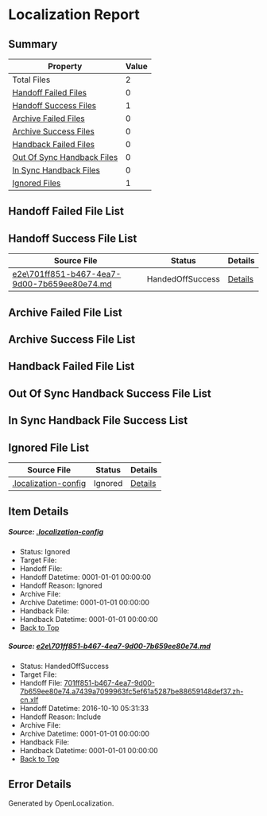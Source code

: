 # <a name='report-top'></a> Localization Report

## Summary
 Property | Value 
 -------- | ----- 
 Total Files | 2
[ Handoff Failed Files ](#handoff-failed-list)| 0
[ Handoff Success Files ](#handoff-success-list)| 1
[ Archive Failed Files ](#archive-failed-list)| 0
[ Archive Success Files ](#archive-success-list)| 0
[ Handback Failed Files ](#handback-failed-list)| 0
[ Out Of Sync Handback Files ](#outofsync-handback-success-list)| 0
[ In Sync Handback Files ](#insync-handback-success-list)| 0
[ Ignored Files ](#ignored-list)| 1

## <a name='handoff-failed-list'></a> Handoff Failed File List

## <a name='handoff-success-list'></a> Handoff Success File List
 Source File | Status | Details 
 ----------- | ------ | ------- 
 [e2e\701ff851-b467-4ea7-9d00-7b659ee80e74.md](https://github.com/OpenLocalizationTestOrg/ol-test0/blob/cf16878dd4843e6379ad585ed4bf41e5b385af4c/e2e/701ff851-b467-4ea7-9d00-7b659ee80e74.md) | HandedOffSuccess | [Details](#0e233e4f7d474536a375e455f250d98d2186f45a1)

## <a name='archive-failed-list'></a> Archive Failed File List

## <a name='archive-success-list'></a> Archive Success File List

## <a name='handback-failed-list'></a> Handback Failed File List

## <a name='outofsync-handback-success-list'></a> Out Of Sync Handback Success File List

## <a name='insync-handback-success-list'></a> In Sync Handback File Success List

## <a name='ignored-list'></a> Ignored File List
 Source File | Status | Details 
 ----------- | ------ | ------- 
 [.localization-config](https://github.com/OpenLocalizationTestOrg/ol-test0/blob/cf16878dd4843e6379ad585ed4bf41e5b385af4c/.localization-config) | Ignored | [Details](#c268a05ecaa7ec85942ed632c29928ee5bd6da8d0)

## Item Details
##### <a name='c268a05ecaa7ec85942ed632c29928ee5bd6da8d0'></a> Source: [.localization-config](https://github.com/OpenLocalizationTestOrg/ol-test0/blob/cf16878dd4843e6379ad585ed4bf41e5b385af4c/.localization-config)
* Status: Ignored
* Target File: 
* Handoff File: 
* Handoff Datetime: 0001-01-01 00:00:00
* Handoff Reason: Ignored
* Archive File: 
* Archive Datetime: 0001-01-01 00:00:00
* Handback File: 
* Handback Datetime: 0001-01-01 00:00:00
* [Back to Top](#report-top)

##### <a name='0e233e4f7d474536a375e455f250d98d2186f45a1'></a> Source: [e2e\701ff851-b467-4ea7-9d00-7b659ee80e74.md](https://github.com/OpenLocalizationTestOrg/ol-test0/blob/cf16878dd4843e6379ad585ed4bf41e5b385af4c/e2e/701ff851-b467-4ea7-9d00-7b659ee80e74.md)
* Status: HandedOffSuccess
* Target File: 
* Handoff File: [701ff851-b467-4ea7-9d00-7b659ee80e74.a7439a7099963fc5ef61a5287be88659148def37.zh-cn.xlf](https://github.com/OpenLocalizationTestOrg/ol-test0-handoff/blob/aa1b99d53bcbcafcf824b2d6bcb0a684ba117f8a/ol-handoff/OpenLocalizationTestOrg/ol-test0-zhcn/qimu/ht/701ff851-b467-4ea7-9d00-7b659ee80e74.a7439a7099963fc5ef61a5287be88659148def37.zh-cn.xlf)
* Handoff Datetime: 2016-10-10 05:31:33
* Handoff Reason: Include
* Archive File: 
* Archive Datetime: 0001-01-01 00:00:00
* Handback File: 
* Handback Datetime: 0001-01-01 00:00:00
* [Back to Top](#report-top)


## Error Details

Generated by OpenLocalization.
